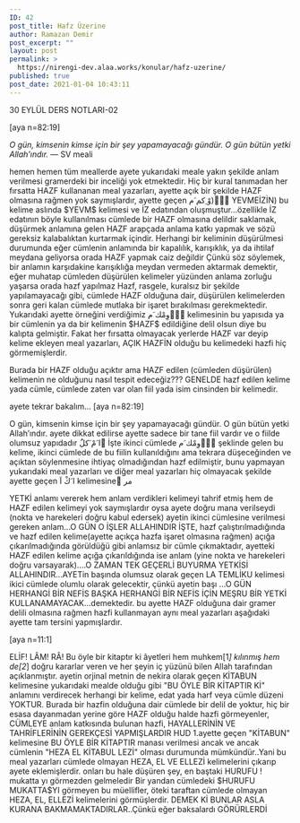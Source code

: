 ```yaml
---
ID: 42
post_title: Hafz Üzerine
author: Ramazan Demir
post_excerpt: ""
layout: post
permalink: >
  https://nirengi-dev.alaa.works/konular/hafz-uzerine/
published: true
post_date: 2021-01-04 10:43:11
---
```

<p>30 EYLÜL DERS NOTLARI-02</p>
<p>[aya n=82:19]</p>
<p><em>O gün, kimsenin kimse için bir şey yapamayacağı gündür. O gün bütün yetki Allah’ındır.</em> — SV meali</p>
<p>hemen hemen tüm meallerde ayete yukarıdaki meale yakın şekilde anlam verilmesi gramerdeki bir inceliği yok etmektedir. Hiç bir kural tanımadan her fırsatta HAZF kullananan meal yazarları, ayette açık bir şekilde HAZF olmasına rağmen yok saymışlardır, ayette geçen وْ ِكم َم) ََْYEVMEİZİN) bu kelime aslında $YEVM$ kelimesi ve İZ edatından oluşmuştur...özellikle İZ edatının böyle kullanılması cümlede bir HAZF olmasına delildir saklamak, düşürmek anlamına gelen HAZF arapçada anlama katkı yapmak ve sözü gereksiz kalabalıktan kurtarmak içindir. Herhangi bir keliminin düşürülmesi durumunda eğer cümlenin
anlamında bir kapalılık, karışıklık, ya da ihtilaf meydana geliyorsa orada HAZF yapmak caiz değildir Çünkü söz söylemek, bir anlamın karşıdakine karışıklığa meydan vermeden aktarmak demektir, eğer muhatap cümleden düşürülen kelimeler yüzünden anlama zorluğu yaşarsa orada hazf yapılmaz Hazf, rasgele, kuralsız bir şekilde yapılamayacağı gibi, cümlede HAZF olduğuna dair, düşürülen kelimelerden sonra geri kalan cümlede mutlaka bir işaret bırakılması gerekmektedir. Yukarıdaki ayette örneğini verdiğimiz وِمْك َم ََْkelimesinin bu yapısıda ya bir cümlenin ya da bir kelimenin $HAZF$ edildiğine delil olsun diye bu kalıpta gelmiştir. Fakat her fırsatta olmayacak yerlerde HAZF var deyip kelime ekleyen meal yazarları, AÇIK HAZFİN olduğu bu kelimedeki hazfi hiç görmemişlerdir.</p>
<p>Burada bir HAZF olduğu açıktır ama HAZF edilen (cümleden düşürülen) kelimenin ne olduğunu nasıl tespit edeceğiz??? GENELDE hazf edilen kelime yada cümle, cümlede zaten var olan fiil yada isim cinsinden bir kelimedir.</p>
<p>ayete tekrar bakalım...
[aya n=82:19]</p>
<p>O gün, kimsenin kimse için bir şey yapamayacağı gündür. O gün bütün yetki Allah’ındır. ayete dikkat edilirse ayette sadece bir tane fiil vardır ve o fiilde olumsuz yapıdadır ا َمْ َكلَُ ْİşte ikinci cümlede وِمْك َم ََْşeklinde gelen bu kelime, ikinci cümlede de bu fiilin kullanıldığını ama tekrara düşeceğinden ve açıktan söylenmesine ihtiyaç olmadığından hazf edilmiştir, bunu yapmayan yukarıdaki meal yazarları ve diğer meal yazarları hiç olmayacak şekilde ayette geçen ا َكْ
اَ kelimesineَ مر</p>
<p>YETKİ anlamı vererek hem anlam verdikleri kelimeyi tahrif etmiş hem de HAZF edilen kelimeyi yok saymışlardır oysa ayete doğru mana verilseydi (nokta ve harekeleri doğru kabul edersek) ayetin ikinci cümlesine verilmesi gereken anlam...O GÜN O İŞLER ALLAHINDIR İŞTE, hazf çalıştırılmadığında ve hazf edilen kelime(ayette açıkça hazfa işaret olmasına rağmen) açığa çıkarılmadığında görüldüğü gibi anlamsız bir cümle çıkmaktadır, ayetteki HAZF edilen kelime açığa çıkarıldığında ise anlam (yine nokta ve harekeleri doğru varsayarak)....O ZAMAN TEK GEÇERLİ BUYURMA YETKİSİ ALLAHINDIR...AYETin başında olumsuz olarak geçen LA TEMLİKU kelimesi ikici cümlede olumlu olarak gelecektir, çünkü ayetin başı ...O GÜN HERHANGİ BİR NEFİS BAŞKA HERHANGİ BİR NEFİS İÇİN MEŞRU BİR YETKİ KULLANAMAYACAK...demektedir. bu ayette HAZF olduğuna dair gramer delili olmasına rağmen hazfi kullanmayan aynı meal yazarları aşağıdaki ayette tam tersini yapmışlardır.</p>
<p>[aya n=11:1]</p>
<p>ELİF! LÂM! RÂ! Bu öyle bir kitaptır ki âyetleri hem muhkem[1<em>] kılınmış hem de[2</em>] doğru kararlar veren ve her şeyin iç yüzünü bilen Allah tarafından açıklanmıştır. ayetin orjinal metnin de nekira olarak geçen KİTABUN kelimesine yukarıdaki mealde olduğu gibi &quot;BU ÖYLE BİR KİTAPTIR Kİ&quot; anlamını verdirecek herhangi bir kelime, edat yada harf veya cümle düzeni YOKTUR. Burada bir hazfin olduğuna dair cümlede bir delil de yoktur, hiç bir esasa dayanmadan yerine göre HAZF olduğu halde hazfi görmeyenler, CÜMLEYE anlam katkısında bulunan hazfi, HAYALLERİNİN VE TAHRİFLERİNİN GEREKÇESİ YAPMIŞLARDIR HUD 1.ayette geçen &quot;KİTABUN&quot; kelimesine BU ÖYLE BİR KİTAPTIR manası verilmesi ancak ve ancak cümlenin &quot;HEZA EL KİTABUL LEZİ&quot; olması durumunda mümkündür..Yani bu meal yazarları cümlede olmayan HEZA, EL VE ELLEZİ kelimelerini çıkarıp ayete eklemişlerdir. onları bu hale düşüren şey, en baştaki HURUFU ! mukatta yı görmezden gelmeledir Bir yandan cümledeki $HURUFU MUKATTA$YI görmeyen bu müellifler, öteki taraftan cümlede olmayan HEZA, EL, ELLEZİ kelimelerini görmüşlerdir. DEMEK Kİ BUNLAR ASLA KURANA BAKMAMAKTADIRLAR..Çünkü eğer baksalardı GÖRÜRLERDİ</p>